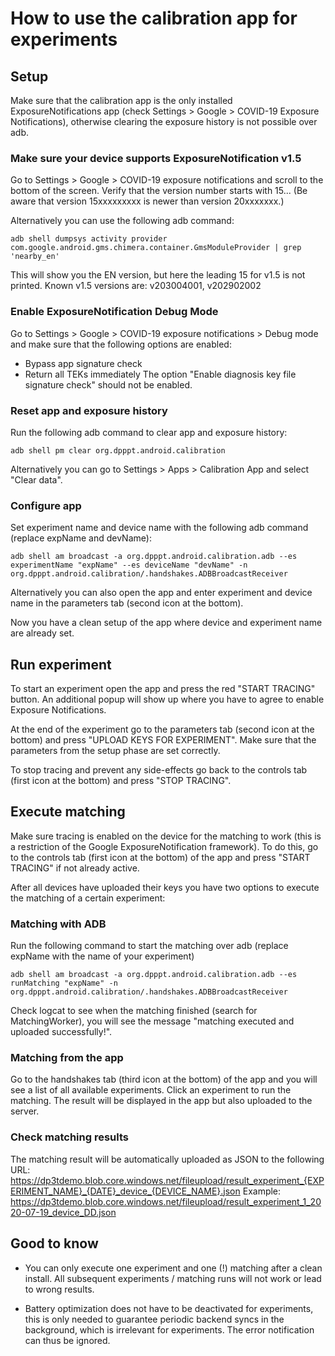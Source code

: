 # How to use the calibration app for experiments

## Setup

Make sure that the calibration app is the only installed ExposureNotifications app (check Settings > Google > COVID-19 Exposure Notifications), otherwise clearing the exposure history is not possible over adb.

### Make sure your device supports ExposureNotification v1.5
Go to Settings > Google > COVID-19 exposure notifications and scroll to the bottom of the screen. Verify that the version number starts with 15... (Be aware that version 15xxxxxxxxx is newer than version 20xxxxxxx.)

Alternatively you can use the following adb command:
```
adb shell dumpsys activity provider com.google.android.gms.chimera.container.GmsModuleProvider | grep 'nearby_en'
```
This will show you the EN version, but here the leading 15 for v1.5 is not printed. Known v1.5 versions are: v203004001, v202902002

### Enable ExposureNotification Debug Mode
Go to Settings > Google > COVID-19 exposure notifications > Debug mode and make sure that the following options are enabled:
- Bypass app signature check
- Return all TEKs immediately
The option "Enable diagnosis key file signature check" should not be enabled.

### Reset app and exposure history
Run the following adb command to clear app and exposure history:
```
adb shell pm clear org.dpppt.android.calibration
```
Alternatively you can go to Settings > Apps > Calibration App and select "Clear data".

### Configure app
Set experiment name and device name with the following adb command (replace expName and devName):
```
adb shell am broadcast -a org.dpppt.android.calibration.adb --es experimentName "expName" --es deviceName "devName" -n org.dpppt.android.calibration/.handshakes.ADBBroadcastReceiver
```
Alternatively you can also open the app and enter experiment and device name in the parameters tab (second icon at the bottom).

Now you have a clean setup of the app where device and experiment name are already set.


## Run experiment
To start an experiment open the app and press the red "START TRACING" button. An additional popup will show up where you have to agree to enable Exposure Notifications.

At the end of the experiment go to the parameters tab (second icon at the bottom) and press "UPLOAD KEYS FOR EXPERIMENT". Make sure that the parameters from the setup phase are set correctly.

To stop tracing and prevent any side-effects go back to the controls tab (first icon at the bottom) and press "STOP TRACING".

## Execute matching

Make sure tracing is enabled on the device for the matching to work (this is a restriction of the Google ExposureNotification framework). To do this, go to the controls tab (first icon at the bottom) of the app and press "START TRACING" if not already active.

After all devices have uploaded their keys you have two options to execute the matching of a certain experiment:
### Matching with ADB
Run the following command to start the matching over adb (replace expName with the name of your experiment)
```
adb shell am broadcast -a org.dpppt.android.calibration.adb --es runMatching "expName" -n org.dpppt.android.calibration/.handshakes.ADBBroadcastReceiver
```
Check logcat to see when the matching finished (search for MatchingWorker), you will see the message "matching executed and uploaded successfully!".

### Matching from the app
Go to the handshakes tab (third icon at the bottom) of the app and you will see a list of all available experiments. Click an experiment to run the matching.
The result will be displayed in the app but also uploaded to the server.

### Check matching results
The matching result will be automatically uploaded as JSON to the following URL:
https://dp3tdemo.blob.core.windows.net/fileupload/result_experiment_{EXPERIMENT_NAME}_{DATE}_device_{DEVICE_NAME}.json
Example:
https://dp3tdemo.blob.core.windows.net/fileupload/result_experiment_1_2020-07-19_device_DD.json

## Good to know

- You can only execute one experiment and one (!) matching after a clean install. All subsequent experiments / matching runs will not work or lead to wrong results.

- Battery optimization does not have to be deactivated for experiments, this is only needed to guarantee periodic backend syncs in the background, which is irrelevant for experiments. The error notification can thus be ignored.